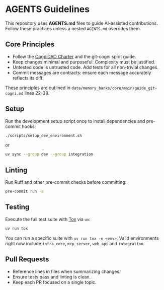 # AGENTS Guidelines

This repository uses **AGENTS.md** files to guide AI-assisted contributions. Follow these practices unless a nested `AGENTS.md` overrides them.

## Core Principles
- Follow the [CogniDAO Charter](CHARTER.md) and the git-cogni spirit guide.
- Keep changes minimal and purposeful. Complexity must be justified.
- Untested code is untrusted code. Add tests for all non-trivial changes.
- Commit messages are contracts: ensure each message accurately reflects its diff.

These principles are outlined in `data/memory_banks/core/main/guide_git-cogni.md` lines 22-38.

## Setup
Run the development setup script once to install dependencies and pre-commit hooks:

```bash
./scripts/setup_dev_environment.sh
```
or
```bash
uv sync --group dev --group integration 
```

## Linting
Run Ruff and other pre-commit checks before committing:

```bash
pre-commit run -a
```

## Testing
Execute the full test suite with [Tox](https://tox.wiki/) via `uv`:

```bash
uv run tox
```

You can run a specific suite with `uv run tox -e <env>`.
Valid environments right now include `infra_core`, `mcp_server`, `web_api` and `integration`.

## Pull Requests
- Reference lines in files when summarizing changes.
- Ensure tests pass and linting is clean.
- Keep each PR focused on a single topic.


